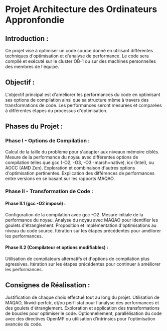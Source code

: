 # Projet Architecture des Ordinateurs Appronfondie
## Introduction :

Ce projet vise à optimiser un code source donné en utilisant différentes techniques d'optimisation et d'analyse de performance. Le code sera compilé et exécuté sur le cluster OB-1 ou sur des machines personnelles des membres de l'équipe.

## Objectif :

L'objectif principal est d'améliorer les performances du code en optimisant ses options de compilation ainsi que sa structure même à travers des transformations de code. Les performances seront mesurées et comparées à différentes étapes du processus d'optimisation.

## Phases du Projet :

### Phase I - Options de Compilation :

Calcul de la taille du problème pour s'adapter aux niveaux mémoire ciblés.
    Mesure de la performance du noyau avec différentes options de compilation telles que gcc (-O2, -O3, -O3 -march=native), icx (Intel), ou AOCC (AMD Zen).
    Exploration et combinaison d'autres options d'optimisation pertinentes.
    Explication des différences de performances entre versions en se basant sur les rapports MAQAO.
### Phase II - Transformation de Code :

#### Phase II.1 (gcc -O2 imposé) :

Configuration de la compilation avec gcc -O2.
Mesure initiale de la performance du noyau.
Analyse du noyau avec MAQAO pour identifier les goulets d'étranglement.
Proposition et implémentation d'optimisations au niveau du code source.
Itération sur les étapes précédentes pour améliorer les performances.

#### Phase II.2 (Compilateur et options modifiables) :

Utilisation de compilateurs alternatifs et d'options de compilation plus agressives.
Itération sur les étapes précédentes pour continuer à améliorer les performances.

## Consignes de Réalisation :

Justification de chaque choix effectué tout au long du projet.
Utilisation de MAQAO, likwid-perfctr, et/ou perf-stat pour l'analyse des performances et des goulets d'étranglement.
Exploration et application des transformations de boucles pour optimiser le code.
Optionnellement, parallélisation du code avec des directives OpenMP ou utilisation d'intrinsics pour l'optimisation avancée du code.
